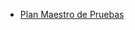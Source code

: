 <!--# carpart-mvc-2022
Se organiza implementando el Patrón de Diseño MVC. Base de datos alojada en el host de Rialway. Código de la aplicación alojado en GitHub. Desde el servicio de Heroku se hace la conexión a GitHub y a Rialway para su despliegue en producción. Para realizar pruebas se puede ingresar con las credenciales: usuario: admin y contraseña: admin para conocer el rol del administrador, o usuario: user y contraseña: user para conocer el rol del vendedor. 

![image](https://user-images.githubusercontent.com/53632260/202060571-cff8ddbe-0c31-4494-9e17-408462adfb37.png)-->
+ [Plan Maestro de Pruebas](PLAN_MAESTRO_DE_PRUEBAS.pdf)
